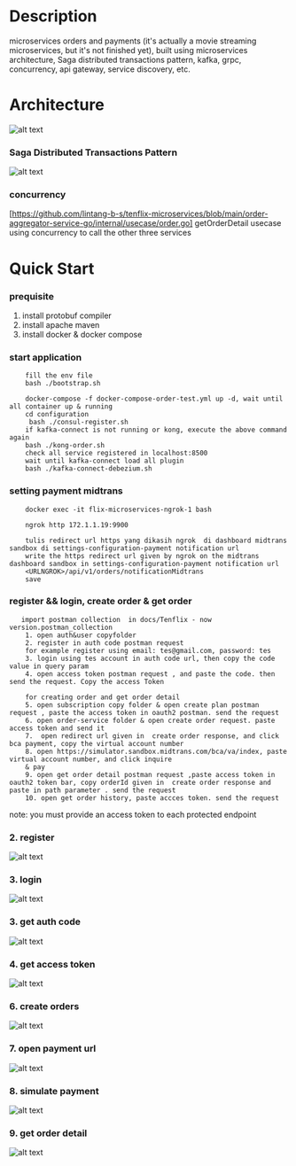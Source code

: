 # Description
microservices orders and payments (it's actually a movie streaming microservices, but it's not finished yet), built using microservices architecture, Saga distributed transactions pattern, kafka, grpc, concurrency, api gateway, service discovery, etc.



# Architecture
![alt text](https://res.cloudinary.com/tutorial-lntng/image/upload/v1692240124/tenflix_6_qi5mma.png)



### Saga Distributed Transactions Pattern
![alt text](https://res.cloudinary.com/tutorial-lntng/image/upload/v1692205447/tenflix_copy_kd6pos.png)

### concurrency
[https://github.com/lintang-b-s/tenflix-microservices/blob/main/order-aggregator-service-go/internal/usecase/order.go]  getOrderDetail usecase using concurrency to call the other three services

# Quick Start

### prequisite
1. install protobuf compiler
2. install apache maven
3. install docker & docker compose

### start application
```
    fill the env file 
    bash ./bootstrap.sh
    
    docker-compose -f docker-compose-order-test.yml up -d, wait until all container up & running
    cd configuration
     bash ./consul-register.sh
    if kafka-connect is not running or kong, execute the above command again
    bash ./kong-order.sh
    check all service registered in localhost:8500
    wait until kafka-connect load all plugin
    bash ./kafka-connect-debezium.sh
```


### setting payment midtrans
```
    docker exec -it flix-microservices-ngrok-1 bash
    
    ngrok http 172.1.1.19:9900
    
    tulis redirect url https yang dikasih ngrok  di dashboard midtrans sandbox di settings-configuration-payment notification url
    write the https redirect url given by ngrok on the midtrans dashboard sandbox in settings-configuration-payment notification url
    <URLNGROK>/api/v1/orders/notificationMidtrans
    save

```


### register && login, create order & get order
```
   import postman collection  in docs/Tenflix - now version.postman_collection
    1. open auth&user copyfolder
    2. register in auth code postman request
    for example register using email: tes@gmail.com, password: tes
    3. login using tes account in auth code url, then copy the code value in query param
    4. open access token postman request , and paste the code. then send the request. Copy the access Token
    
    for creating order and get order detail
    5. open subscription copy folder & open create plan postman request , paste the access token in oauth2 postman. send the request
    6. open order-service folder & open create order request. paste access token and send it
    7.  open redirect url given in  create order response, and click bca payment, copy the virtual account number
    8. open https://simulator.sandbox.midtrans.com/bca/va/index, paste virtual account number, and click inquire
    & pay
    9. open get order detail postman request ,paste access token in oauth2 token bar, copy orderId given in  create order response and paste in path parameter . send the request
    10. open get order history, paste accces token. send the request
```

note:  you must provide an access token to each protected endpoint

### 2. register
![alt text](https://res.cloudinary.com/tutorial-lntng/image/upload/v1692204057/1_idxpen.png )


### 3. login
![alt text](https://res.cloudinary.com/tutorial-lntng/image/upload/v1692204389/2_juh4rh.png)

### 3. get auth code
![alt text](https://res.cloudinary.com/tutorial-lntng/image/upload/v1692204790/3_imiizw.png)


### 4. get access token
![alt text](https://res.cloudinary.com/tutorial-lntng/image/upload/v1692204869/4_dyaxcf.png)


### 6.  create orders
![alt text](https://res.cloudinary.com/tutorial-lntng/image/upload/v1692205085/6_euqpvw.png)


### 7. open payment url
![alt text](https://res.cloudinary.com/tutorial-lntng/image/upload/v1692205162/7_xop65l.png)

### 8. simulate payment
![alt text](https://res.cloudinary.com/tutorial-lntng/image/upload/v1692205213/8_ktsek5.png)

### 9.  get order detail
![alt text](https://res.cloudinary.com/tutorial-lntng/image/upload/v1692205283/9_fkxizj.png)





